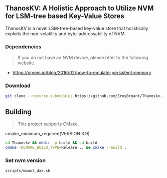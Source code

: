 ## ThanosKV: A Holistic Approach to Utilize NVM for LSM-tree based Key-Value Stores
ThanosKV is a novel LSM-tree-based key-value store that holistically exploits the non-volatility and byte-addressability of NVM.

### Dependencies
> If you do not have an NVM device, please refer to the following website.
- https://pmem.io/blog/2016/02/how-to-emulate-persistent-memory


### Download
```bash
git clone --recurse-submodules https://github.com/ErosBryant/Thanoskv.
```

## Building
> This project supports CMake.

cmake_minimum_required(VERSION 3.9)

```bash
cd Thanoskv && mkdir -p build && cd build
cmake -DCMAKE_BUILD_TYPE=Release .. && cmake --build .
```
<!-- ```

Set SSD path: /Thanoskv/include/leveldb/nvm_option.h
``` -->



### Set nvm version

```
scripts/mount_dax.sh
```



